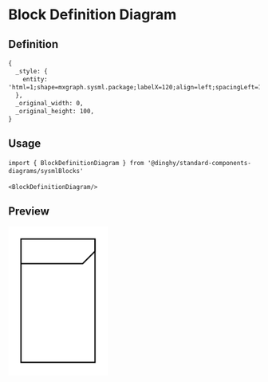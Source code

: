 # Block Definition Diagram

## Definition

```
{
  _style: { 
    entity: 'html=1;shape=mxgraph.sysml.package;labelX=120;align=left;spacingLeft=10;overflow=fill;recursiveResize=0;',
  },
  _original_width: 0,
  _original_height: 100,
}
```

## Usage

```
import { BlockDefinitionDiagram } from '@dinghy/standard-components-diagrams/sysmlBlocks'

<BlockDefinitionDiagram/>
```

## Preview

<img src="./block-definition-diagram.png" width="200"/>
